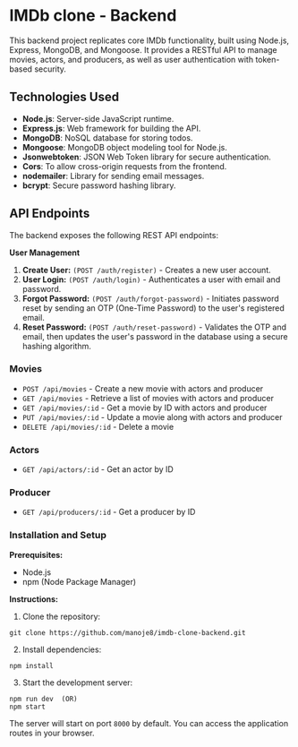 # IMDb clone - Backend

This backend project replicates core IMDb functionality, built using Node.js, Express, MongoDB, and Mongoose. It provides a RESTful API to manage movies, actors, and producers, as well as user authentication with token-based security.

## Technologies Used

- **Node.js**: Server-side JavaScript runtime.
- **Express.js**: Web framework for building the API.
- **MongoDB**: NoSQL database for storing todos.
- **Mongoose**: MongoDB object modeling tool for Node.js.
- **Jsonwebtoken**: JSON Web Token library for secure authentication.
- **Cors**: To allow cross-origin requests from the frontend.
- **nodemailer**: Library for sending email messages.
- **bcrypt**: Secure password hashing library.

## API Endpoints

The backend exposes the following REST API endpoints:

**User Management**

1. **Create User:** `(POST /auth/register)` - Creates a new user account.
2. **User Login:** `(POST /auth/login)` - Authenticates a user with email and password.
3. **Forgot Password:** `(POST /auth/forgot-password)` - Initiates password reset by sending an OTP (One-Time Password) to the user's registered email.
4. **Reset Password:** `(POST /auth/reset-password)` - Validates the OTP and email, then updates the user's password in the database using a secure hashing algorithm.

### Movies

- `POST /api/movies` - Create a new movie with actors and producer
- `GET /api/movies` - Retrieve a list of movies with actors and producer
- `GET /api/movies/:id` - Get a movie by ID with actors and producer
- `PUT /api/movies/:id` - Update a movie along with actors and producer
- `DELETE /api/movies/:id` - Delete a movie

### Actors

- `GET /api/actors/:id` - Get an actor by ID

### Producer

- `GET /api/producers/:id` - Get a producer by ID

### Installation and Setup

**Prerequisites:**

- Node.js
- npm (Node Package Manager)

**Instructions:**

1. Clone the repository:

```
git clone https://github.com/manoje8/imdb-clone-backend.git
```

2. Install dependencies:

```
npm install
```

3. Start the development server:

```
npm run dev  (OR)
npm start
```

The server will start on port `8000` by default. You can access the application routes in your browser.